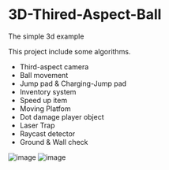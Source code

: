 # 3D-Thired-Aspect-Ball
The simple 3d example

This project include some algorithms.
- Third-aspect camera
- Ball movement
- Jump pad & Charging-Jump pad
- Inventory system
- Speed up item
- Moving Platfom
- Dot damage player object
- Laser Trap
- Raycast detector
- Ground & Wall check
  
![image](https://github.com/user-attachments/assets/9e9e47db-e749-4cf9-9931-50ab9e89fcf3)
![image](https://github.com/user-attachments/assets/6f68bd25-f781-41de-aee5-23131d418844)
